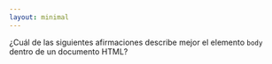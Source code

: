 ```yaml
---
layout: minimal 
---
```


<!-- Which of the following statement best describes the `body` element inside an HTML document? -->
¿Cuál de las siguientes afirmaciones describe mejor el elemento `body` dentro de un documento HTML?
